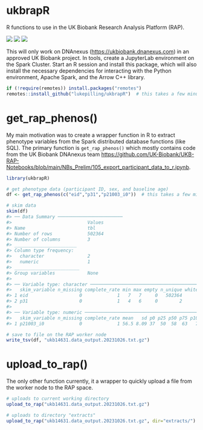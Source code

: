 # ukbrapR
R functions to use in the UK Biobank Research Analysis Platform (RAP).

<!-- badges: start -->
[![](https://img.shields.io/badge/version-0.0.1-informational.svg)](https://github.com/lukepilling/ukbrapR)
[![](https://img.shields.io/github/last-commit/lukepilling/ukbrapR.svg)](https://github.com/lukepilling/ukbrapR/commits/master)
[![](https://img.shields.io/badge/lifecycle-experimental-orange)](https://www.tidyverse.org/lifecycle/#experimental)
<!-- badges: end -->

This will only work on DNAnexus (https://ukbiobank.dnanexus.com) in an approved UK Biobank project. In tools, create a JupyterLab environment on the Spark Cluster. Start an R session and install this package, which will also install the necessary dependencies for interacting with the Python environment, Apache Spark, and the Arrow C++ library.

```r
if (!require(remotes)) install.packages("remotes")
remotes::install_github("lukepilling/ukbrapR")  # this takes a few minutes to build the dependencies
```

# get_rap_phenos()

My main motivation was to create a wrapper function in R to extract phenotype variables from the Spark distributed database functions (like SQL). The primary function is `get_rap_phenos()` which mostly contains code from the UK Biobank DNAnexus team https://github.com/UK-Biobank/UKB-RAP-Notebooks/blob/main/NBs_Prelim/105_export_participant_data_to_r.ipynb. 

```r
library(ukbrapR)

# get phenotype data (participant ID, sex, and baseline age)
df <- get_rap_phenos(c("eid","p31","p21003_i0"))  # this takes a few minutes to complete the interaction with Apache Spark etc.

# skim data
skim(df)
#> ── Data Summary ────────────────────────
#>                            Values
#> Name                       tbl   
#> Number of rows             502364
#> Number of columns          3     
#> _______________________          
#> Column type frequency:           
#>   character                2     
#>   numeric                  1     
#> ________________________         
#> Group variables            None  
#> 
#> ── Variable type: character ────────────────────────────────────────────────────
#>   skim_variable n_missing complete_rate min max empty n_unique whitespace
#> 1 eid                   0             1   7   7     0   502364          0
#> 2 p31                   0             1   4   6     0        2          0
#> 
#> ── Variable type: numeric ──────────────────────────────────────────────────────
#>   skim_variable n_missing complete_rate mean   sd p0 p25 p50 p75 p100 hist 
#> 1 p21003_i0             0             1 56.5 8.09 37  50  58  63   73 ▂▅▆▇▃

# save to file on the RAP worker node
write_tsv(df, "ukb14631.data_output.20231026.txt.gz")
```

# upload_to_rap()

The only other function currently, it a wrapper to quickly upload a file from the worker node to the RAP space.

```r
# uploads to current working directory
upload_to_rap("ukb14631.data_output.20231026.txt.gz")

# uploads to directory "extracts"
upload_to_rap("ukb14631.data_output.20231026.txt.gz", dir="extracts/")
```



